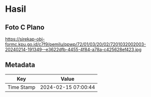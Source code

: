 # Hasil

## Foto C Plano

https://sirekap-obj-formc.kpu.go.id/c7f9/pemilu/ppwp/72/01/03/20/02/7201032002003-20240214-191349--e3622dfb-4455-4f84-a78a-c425628ef423.jpg


## Metadata

| Key        | Value               |
| ---------- | ------------------- |
| Time Stamp | 2024-02-15 07:00:44 |



